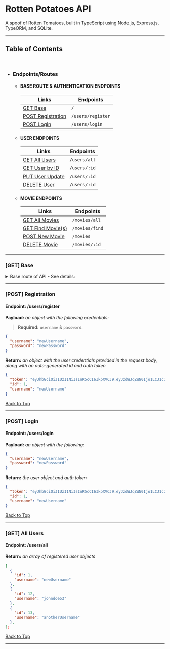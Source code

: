 <link rel="stylesheet" type="text/css" media="all" href="./README.css" />

# Rotten Potatoes API

A spoof of Rotten Tomatoes, built in TypeScript using Node.js, Express.js, TypeORM, and SQLite.

---

## **Table of Contents**

<br>

- ### **Endpoints/Routes**

  - #### BASE ROUTE & AUTHENTICATION ENDPOINTS

    | Links                                   | Endpoints         |
    | --------------------------------------- | ----------------- |
    | [GET Base](#get-base)                   | `/`               |
    | [POST Registration](#post-registration) | `/users/register` |
    | [POST Login](#post-login)               | `/users/login`    |

  - #### USER ENDPOINTS

    | Links                               | Endpoints    |
    | ----------------------------------- | ------------ |
    | [GET All Users](#get-all-users)     | `/users/all` |
    | [GET User by ID](#get-user-by-id)   | `/users/:id` |
    | [PUT User Update](#put-user-update) | `/users/:id` |
    | [DELETE User](#delete-user)         | `/users/:id` |

  - #### MOVIE ENDPOINTS

    | Links                                     | Endpoints      |
    | ----------------------------------------- | -------------- |
    | [GET All Movies](#get-all-movies)         | `/movies/all`  |
    | [GET Find Movie(s)](<#get-find-movie(s)>) | `/movies/find` |
    | [POST New Movie](#post-new-movie)         | `/movies`      |
    | [DELETE Movie](#delete-movie)             | `/movies/:id`  |

---

### [GET] Base

<details><summary>Base route of API - See details:</summary>

<p>

**Endpoint:** /

**Payload:** _None_

**Return:** HTML with a link to API documentation.

[Back to Top](#table-of-contents)

</p>
</details>

---

### [POST] Registration

#### Endpoint: /users/register

**Payload:** _an object with the following credentials:_

> **Required:** `username` & `password`.

```json
{
  "username": "newUsername",
  "password": "newPassword"
}
```

**Return:** _an object with the user credentials provided in the request body, along with an auto-generated id and auth token_

```json
{
  "token": "eyJhbGciOiJIUzI1NiIsInR5cCI6IkpXVCJ9.eyJzdWJqZWN0Ijo1LCJ1c2VybmFtZSI6Im5ld1VzZXI0IiwiaWF0IjoxNTY3MTAwNTAzLCJleHAiOjE1NjcxODY5MDN9.BrCNULMh7pLMFGzY6HyX5CK_tA7ek8bUQSFiWkrPBQQ",
  "id": 1,
  "username": "newUsername"
}
```

[Back to Top](#table-of-contents)

---

### [POST] Login

#### Endpoint: /users/login

**Payload:** _an object with the following:_

```json
{
  "username": "newUsername",
  "password": "newPassword"
}
```

**Return:** _the user object and auth token_

```json
{
  "token": "eyJhbGciOiJIUzI1NiIsInR5cCI6IkpXVCJ9.eyJzdWJqZWN0Ijo1LCJ1c2VybmFtZSI6Im5ld1VzZXI0IiwiaWF0IjoxNTY3MTAwNTAzLCJleHAiOjE1NjcxODY5MDN9.BrCNULMh7pLMFGzY6HyX5CK_tA7ek8bUQSFiWkrPBQQ",
  "id": 1,
  "username": "newUsername"
}
```

[Back to Top](#table-of-contents)

---

### [GET] All Users

#### Endpoint: /users/all

**Return:** _an array of registered user objects_

```json
[
  {
    "id": 1,
    "username": "newUsername"
  },
  {
    "id": 12,
    "username": "johndoe53"
  },
  {
    "id": 13,
    "username": "anotherUsername"
  },
];
```

[Back to Top](#table-of-contents)

---
